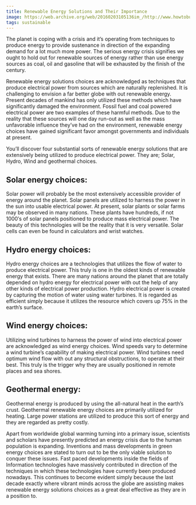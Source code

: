 ```yaml
---
title: Renewable Energy Solutions and Their Importance
image: https://web.archive.org/web/20160203105136im_/http://www.howtobuildsolarpanels.com/wp-content/uploads/2015/03/renewable-energy.jpg
tags: sustainable
---
```


The planet is coping with a crisis and it’s operating from techniques to produce energy to provide sustenance in direction of the expanding demand for a lot much more power. The serious energy crisis signifies we ought to hold out for renewable sources of energy rather than use energy sources as coal, oil and gasoline that will be exhausted by the finish of the century.

Renewable energy solutions choices are acknowledged as techniques that produce electrical power from sources which are naturally replenished. It is challenging to envision a far better globe with out renewable energy. Present decades of mankind has only utilized these methods which have significantly damaged the environment. Fossil fuel and coal powered electrical power are two examples of these harmful methods. Due to the reality that these sources will one day run-out as well as the mass unfavorable influence they’ve had on the environment, renewable energy choices have gained significant favor amongst governments and individuals at present.

You’ll discover four substantial sorts of renewable energy solutions that are extensively being utilized to produce electrical power. They are; Solar, Hydro, Wind and geothermal choices.

## Solar energy choices:

Solar power will probably be the most extensively accessible provider of energy around the planet. Solar panels are utilized to harness the power in the sun into usable electrical power. At present, solar plants or solar farms may be observed in many nations. These plants have hundreds, if not 1000′s of solar panels positioned to produce mass electrical power. The beauty of this technologies will be the reality that it is very versatile. Solar cells can even be found in calculators and wrist watches.

## Hydro energy choices:

Hydro energy choices are a technologies that utilizes the flow of water to produce electrical power. This truly is one in the oldest kinds of renewable energy that exists. There are many nations around the planet that are totally depended on hydro energy for electrical power with out the help of any other kinds of electrical power production. Hydro electrical power is created by capturing the motion of water using water turbines. It is regarded as efficient simply because it utilizes the resource which covers up 75% in the earth’s surface.

## Wind energy choices:

Utilizing wind turbines to harness the power of wind into electrical power are acknowledged as wind energy choices. Wind speeds vary to determine a wind turbine’s capability of making electrical power. Wind turbines need optimum wind flow with out any structural obstructions, to operate at their best. This truly is the trigger why they are usually positioned in remote places and sea shores.

## Geothermal energy:

Geothermal energy is produced by using the all-natural heat in the earth’s crust. Geothermal renewable energy choices are primarily utilized for heating. Large power stations are utilized to produce this sort of energy and they are regarded as pretty costly.

Apart from worldwide global warming turning into a primary issue, scientists and scholars have presently predicted an energy crisis due to the human population is expanding. Inventions and mass developments in green energy choices are stated to turn out to be the only viable solution to conquer these issues. Fast paced developments inside the fields of Information technologies have massively contributed in direction of the techniques in which these technologies have currently been produced nowadays. This continues to become evident simply because the last decade exactly where vibrant minds across the globe are assisting makes renewable energy solutions choices as a great deal effective as they are in a position to.
